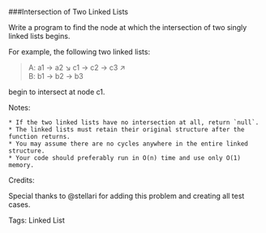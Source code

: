 ###Intersection of Two Linked Lists

Write a program to find the node at which the intersection of two singly linked lists begins.

For example, the following two linked lists: 

>A:          a1 → a2
>                   ↘
>                     c1 → c2 → c3
>                   ↗            
>B:     b1 → b2 → b3

begin to intersect at node c1.

Notes:

    * If the two linked lists have no intersection at all, return `null`.
    * The linked lists must retain their original structure after the function returns.
    * You may assume there are no cycles anywhere in the entire linked structure.
    * Your code should preferably run in O(n) time and use only O(1) memory.

Credits:

Special thanks to @stellari for adding this problem and creating all test cases.

Tags: Linked List